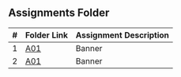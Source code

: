 ##  Assignments Folder

|   #   | Folder Link | Assignment Description |
| :---: |:----------- |:---------------------- |
|   1   |[A01](https://github.com/tdsnyder3/2143-OOP-Snyder/tree/main/Assignments/A01)|Banner  | 
|   2   |[A01](https://github.com/tdsnyder3/2143-OOP-Snyder/tree/main/Assignments/A01)|Banner  | 
